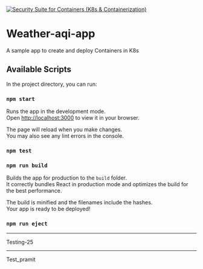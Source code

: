 [![Security Suite for Containers (K8s & Containerization)](https://github.com/samirparhi-dev/weather-aqi-app/actions/workflows/kavach-scan.yml/badge.svg)](https://github.com/samirparhi-dev/weather-aqi-app/actions/workflows/kavach-scan.yml)

# Weather-aqi-app

A sample app to create and deploy Containers in K8s


## Available Scripts

In the project directory, you can run:

### `npm start`

Runs the app in the development mode.\
Open [http://localhost:3000](http://localhost:3000) to view it in your browser.

The page will reload when you make changes.\
You may also see any lint errors in the console.

### `npm test`


### `npm run build`

Builds the app for production to the `build` folder.\
It correctly bundles React in production mode and optimizes the build for the best performance.

The build is minified and the filenames include the hashes.\
Your app is ready to be deployed!


### `npm run eject`

***
Testing-25
***

Test_pramit
